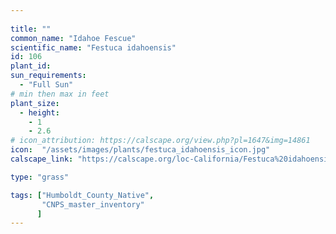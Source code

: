 ```yaml
---
 
title: ""
common_name: "Idahoe Fescue"
scientific_name: "Festuca idahoensis"
id: 106 
plant_id: 
sun_requirements:
  - "Full Sun"
# min then max in feet
plant_size:
  - height: 
    - 1
    - 2.6
# icon_attribution: https://calscape.org/view.php?pl=1647&img=14861
icon:  "/assets/images/plants/festuca_idahoensis_icon.jpg"
calscape_link: "https://calscape.org/loc-California/Festuca%20idahoensis(%20)"

type: "grass"

tags: ["Humboldt_County_Native",
       "CNPS_master_inventory"
      ]
---
```




